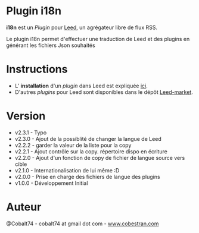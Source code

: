 Plugin i18n
=============

**i18n** est un _Plugin_ pour [Leed](http://projet.idleman.fr/leed), un agrégateur libre de flux RSS.

Le plugin i18n permet d'effectuer une traduction de Leed et des plugins en générant les fichiers Json souhaités

Instructions
============

* L' **installation** d'un _plugin_ dans Leed est expliquée [ici](http://projet.idleman.fr/leed/?page=Plugins).
* D'autres _plugins_ pour Leed sont disponibles dans le dépôt [Leed-market](https://github.com/ldleman/Leed-market).

Version
=======


* v2.3.1  -  Typo
* v2.3.0  -  Ajout de la possiblité de changer la langue de Leed
* v2.2.2  -  garder la valeur de la liste pour la copy
* v2.2.1  -  Ajout contrôle sur la copy. répertoire dispo en écriture
* v2.2.0  -  Ajout d'un fonction de copy de fichier de langue source vers cible
* v2.1.0  -  Internationalisation de lui même :D
* v2.0.0  -  Prise en charge des fichiers de langue des plugins
* v1.0.0  -  Développement Initial

Auteur
=======
@Cobalt74 - cobalt74 at gmail dot com - www.cobestran.com